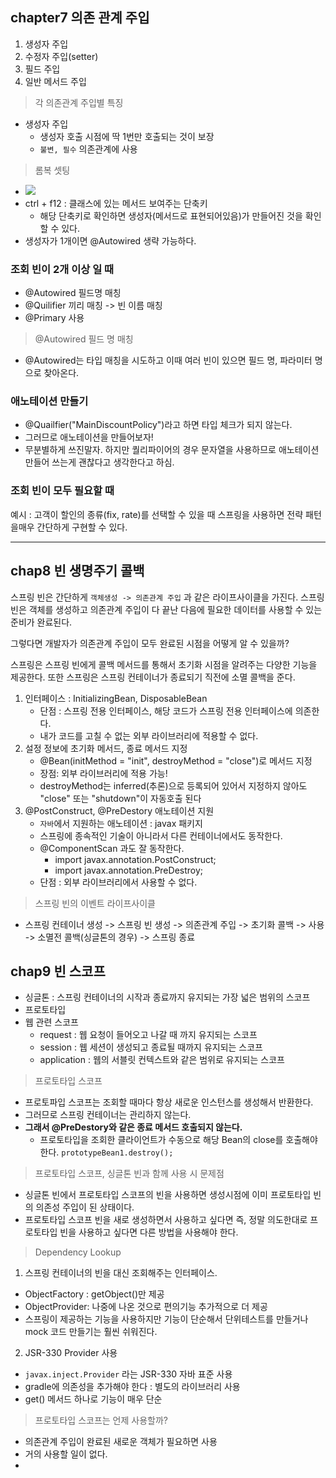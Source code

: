 ## chapter7 의존 관계 주입  

1. 생성자 주입
2. 수정자 주입(setter)
3. 필드 주입
4. 일반 메서드 주입

> 각 의존관계 주입별 특징

- 생성자 주입
    - 생성자 호출 시점에 딱 1번만 호출되는 것이 보장
    - `불변, 필수` 의존관계에 사용


> 롬복 셋팅
- <img src="화면 캡처 2022-05-02 104334.jpg">
- ctrl + f12 : 클래스에 있는 메서드 보여주는 단축키
    - 해당 단축키로 확인하면 생성자(메서드로 표현되어있음)가 만들어진 것을 확인할 수 있다.
- 생성자가 1개이면 @Autowired 생략 가능하다.

### 조회 빈이 2개 이상 일 때
- @Autowired 필드명 매칭
- @Quilifier 끼리 매칭 -> 빈 이름 매칭
- @Primary 사용

> @Autowired 필드 명 매칭
- @Autowired는 타입 매칭을 시도하고 이때 여러 빈이 있으면 필드 명, 파라미터 명으로 찾아온다.


### 애노테이션 만들기

- @Quailfier("MainDiscountPolicy")라고 하면 타입 체크가 되지 않는다.
- 그러므로 애노테이션을 만들어보자!
- 무분별하게 쓰진말자. 하지만 퀄리파이어의 경우 문자열을 사용하므로 애노테이션 만들어 쓰는게 괜찮다고 생각한다고 하심.

### 조회 빈이 모두 필요할 때 

예시 : 고객이 할인의 종류(fix, rate)를 선택할 수 있을 때
스프링을 사용하면 전략 패턴을매우 간단하게 구현할 수 있다. 

---
## chap8 빈 생명주기 콜백

스프링 빈은 간단하게 `객체생성 -> 의존관계 주입` 과 같은 라이프사이클을 가진다. 
스프링 빈은 객체를 생성하고 의존관계 주입이 다 끝난 다음에 필요한 데이터를 사용할 수 있는 준비가 완료된다.

그렇다면 개발자가 의존관계 주입이 모두 완료된 시점을 어떻게 알 수 있을까?

스프링은 스프링 빈에게 콜백 메서드를 통해서 초기화 시점을 알려주는 다양한 기능을 제공한다.
또한 스프링은 스프링 컨테이너가 종료되기 직전에 소멸 콜백을 준다.

1. 인터페이스 : InitializingBean, DisposableBean
   - 단점 : 스프링 전용 인터페이스, 해당 코드가 스프링 전용 인터페이스에 의존한다. 
   - 내가 코드를 고칠 수 없는 외부 라이브러리에 적용할 수 없다.
2. 설정 정보에 초기화 메서드, 종료 메서드 지정 
   - @Bean(initMethod = "init", destroyMethod = "close")로 메서드 지정
   - 장점: 외부 라이브러리에 적용 가능! 
   - destroyMethod는 inferred(추론)으로 등록되어 있어서 지정하지 않아도 "close" 또는 "shutdown"이 자동호출 된다
3. @PostConstruct, @PreDestory 애노테이션 지원
   - `자바`에서 지원하는 애노테이션 : javax 패키지
   - 스프링에 종속적인 기술이 아니라서 다른 컨테이너에서도 동작한다.
   - @ComponentScan 과도 잘 동작한다.
     - import javax.annotation.PostConstruct;
     - import javax.annotation.PreDestroy;
   - 단점 : 외부 라이브러리에서 사용할 수 없다.

> 스프링 빈의 이벤트 라이프사이클
- 스프링 컨테이너 생성 -> 스프링 빈 생성 -> 의존관계 주입 -> 초기화 콜백 -> 사용 -> 소멸전 콜백(싱글톤의 경우) -> 스프링 종료

## chap9 빈 스코프

- 싱글톤 : 스프링 컨테이너의 시작과 종료까지 유지되는 가장 넓은 범위의 스코프
- 프로토타입 
- 웹 관련 스코프
  - request : 웹 요청이 들어오고 나갈 때 까지 유지되는 스코프
  - session : 웹 세션이 생성되고 종료될 때까지 유지되는 스코프
  - application : 웹의 서블릿 컨텍스트와 같은 범위로 유지되는 스코프

> 프로토타입 스코프

- 프로토파입 스코프는 조회할 때마다 항상 새로운 인스턴스를 생성해서 반환한다.
- 그러므로 스프링 컨테이너는 관리하지 않는다. 
- **그래서 @PreDestory와 같은 종료 메서드 호출되지 않는다.**
  - 프로토타입을 조회한 클라이언트가 수동으로 해당 Bean의 close를 호출해야 한다.
  `prototypeBean1.destroy();`

> 프로토타입 스코프, 싱글톤 빈과 함께 사용 시 문제점
- 싱글톤 빈에서 프로토타입 스코프의 빈을 사용하면 생성시점에 이미 프로토타입 빈의 의존성 주입이 된 상태이다.
- 프로토타입 스코프 빈을 새로 생성하면서 사용하고 싶다면 즉, 정말 의도한대로 프로토타입 빈을 사용하고 싶다면 다른 방법을 사용해야 한다.

> Dependency Lookup
1. 스프링 컨테이너의 빈을 대신 조회해주는 인터페이스.
  - ObjectFactory : getObject()만 제공
  - ObjectProvider: 나중에 나온 것으로 편의기능 추가적으로 더 제공
  - 스프링이 제공하는 기능을 사용하지만 기능이 단순해서 단위테스트를 만들거나 mock 코드 만들기는 훨씬 쉬워진다.

2. JSR-330 Provider 사용
 - `javax.inject.Provider` 라는 JSR-330 자바 표준 사용
 - gradle에 의존성을 추가해야 한다 : 별도의 라이브러리 사용
 - get() 메서드 하나로 기능이 매우 단순

> 프로토타입 스코프는 언제 사용할까?
- 의존관계 주입이 완료된 새로운 객체가 필요하면 사용
- 거의 사용할 일이 없다.
- 
 
